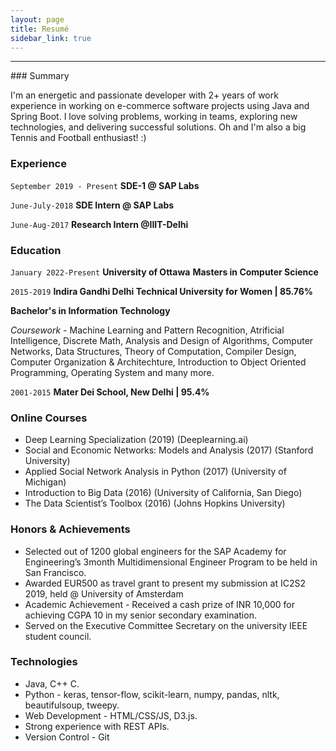 ```yaml
---
layout: page
title: Resumé
sidebar_link: true
---
```


<hr>
### Summary

I'm an energetic and passionate developer with 2+ years of work experience in working on e-commerce software projects using Java and Spring Boot. I love solving problems, working in teams, exploring new technologies, and delivering successful solutions.
Oh and I'm also a big Tennis and Football enthusiast! :)

###  Experience

`September 2019 - Present`
__SDE-1  @ SAP Labs__

`June-July-2018`
__SDE Intern @ SAP Labs__

`June-Aug-2017`
__Research Intern @IIIT-Delhi__


### Education

`January 2022-Present`
__University of Ottawa__
**Masters in Computer Science**


`2015-2019`
__Indira Gandhi Delhi Technical University for Women | 85.76%__

**Bachelor's in Information Technology**

*Coursework* - Machine Learning and Pattern Recognition, Atrificial Intelligence, Discrete Math, Analysis and Design of Algorithms, Computer Networks, Data Structures, Theory of Computation, Compiler Design, Computer Organization & Architechture, Introduction to Object Oriented Programming, Operating System and many more.

`2001-2015`
__Mater Dei School, New Delhi | 95.4%__

### Online Courses
- Deep Learning Specialization (2019) (Deeplearning.ai)
- Social and Economic Networks: Models and Analysis (2017) (Stanford University)
- Applied Social Network Analysis in Python (2017) (University of Michigan)
- Introduction to Big Data (2016) (University of California, San Diego)
- The Data Scientist’s Toolbox (2016) (Johns Hopkins University)


### Honors & Achievements
- Selected out of 1200 global engineers for the SAP Academy for Engineering’s 3month Multidimensional Engineer Program to be held in San Francisco. 
- Awarded EUR500 as travel grant to present my submission at IC2S2 2019, held @ University of Amsterdam
- Academic Achievement - Received a cash prize of INR 10,000 for achieving CGPA 10 in my senior secondary examination.
- Served on the Executive Committee Secretary on the university IEEE student council.

### Technologies
* Java, C++ C.
* Python - keras, tensor-flow, scikit-learn, numpy, pandas, nltk, beautifulsoup, tweepy.
* Web Development - HTML/CSS/JS, D3.js.
* Strong experience with REST APIs.
* Version Control - Git
